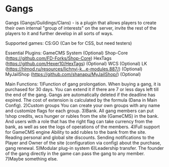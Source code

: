 # Gangs
Gangs (Gangs/Guildings/Clans) - is a plugin that allows players to create their own internal "group of interests" on the server, invite the rest of the players to it and further develop in all sorts of ways.

Supported games: CS:GO (Can be for CSS, but need testers)

Essential Plugins:
GameCMS System (Optional)
Shop-Core (https://github.com/FD-Forks/Shop-Core)
HexTags (https://github.com/Hexer10/HexTags) (Optional)
WCS (Optional)
LK (https://hlmod.ru/resources/lichnyj-k...e-modules.887/) (Optional)
MyJailShop (https://github.com/shanapu/MyJailShop/) (Optional)

Main Functions:
1)Function of gang prolongation. When buying a gang, it is purchased for 30 days. You can extend it if there are 7 or less days left till the end of the gang. Gangs are automatically deleted if the deadline has expired.
The cost of extension is calculated by the formula (Dana in Main Config).
2)Custom groups
You can create your own groups with any name and customize flags for each group.
3)Bank. All gang members can put !shop credits, wcs hunger or rubles from the site (GameCMS) in the bank. And users with a role that has the right flag can take currency from the bank, as well as see the logs of operations of the members.
4)Full support for GameCMS engine
Ability to add rubles to the bank from the site.
Reading personal and global site discounts.
Sending notifications to the Player and Owner of the site (configuration via config) about the purchase, gang renewal.
5)Modular plug-in system
6)Leadership transfer. The founder of the gang directly in the game can pass the gang to any member.
7)Maybe something else.
